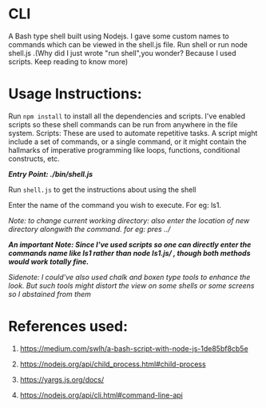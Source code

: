 # CLI
A Bash type shell built using Nodejs. I gave some custom names to commands which can be viewed in the shell.js file. Run shell or run node shell.js .(Why did I just wrote "run shell",you wonder? Because I used scripts. Keep reading to know more)

# Usage Instructions:

Run ```npm install``` to install all the dependencies and scripts. I've enabled scripts so these shell commands can be run from anywhere in the file system.
Scripts: These are used to automate repetitive tasks. A script might include a set of commands, or a single command, or it might contain the hallmarks of imperative programming like loops, functions, conditional constructs, etc.

***Entry Point: ./bin/shell.js***

Run ```shell.js``` to get the instructions about using the shell

Enter the name of the command you wish to execute. For eg: ls1.

*Note: to change current working directory: also enter the location of new directory alongwith the command. for eg: pres ../*

***An important Note: Since I've used scripts so one can directly enter the commands name like ls1 rather than node ls1.js/ , though both methods would work totally fine.***

*Sidenote: I could've also used chalk and boxen type tools to enhance the look. But such tools might distort the view on some shells or some screens so I abstained from them*

# References used: 

1. https://medium.com/swlh/a-bash-script-with-node-js-1de85bf8cb5e

2. https://nodejs.org/api/child_process.html#child-process

3. https://yargs.js.org/docs/

4. https://nodejs.org/api/cli.html#command-line-api
